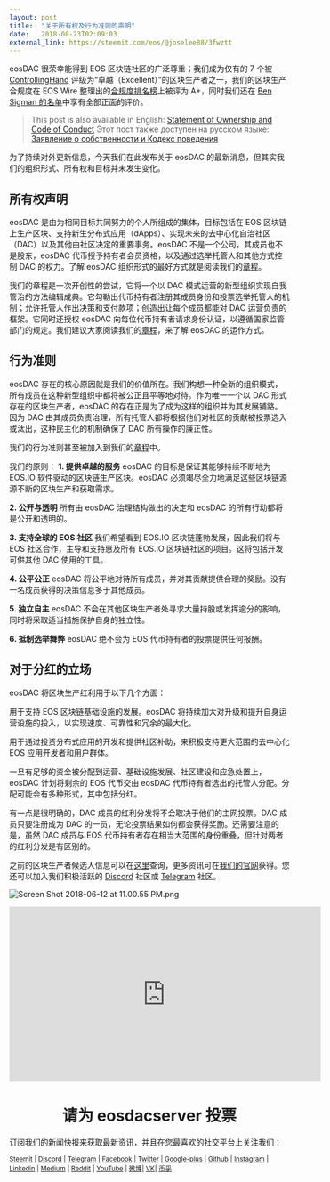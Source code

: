 ```yaml
---
layout: post
title:  "关于所有权及行为准则的声明"
date:   2018-08-23T02:09:03
external_link: https://steemit.com/eos/@joselee88/3fwztt
---
```

eosDAC 很荣幸能得到 EOS 区块链社区的广泛尊重；我们成为仅有的 7 个被 [ControllingHand](https://steemit.com/eos/@controllinghand/who-are-your-top-21-eos-bp-really) 评级为“卓越（Excellent）”的区块生产者之一，我们的区块生产合规度在 EOS Wire 整理出的[合规度排名榜](https://dutcheos.io/dutcheos-rated-excellent-compliance-by-eoswire/)上被评为 A+，同时我们还在 [Ben Sigman 的名单](https://gist.github.com/bensig/9fc8878fb331d5e10ae04e57cddf321a#file-bp_compliance-csv)中享有全部正面的评价。

>This post is also available in English: <a href="https://steemit.com/eos/@eosdac/statement-of-ownership-and-code-of-conduct">Statement of Ownership and Code of Conduct</a>
Этот пост также доступен на русском языке: <a href="https://steemit.com/eos/@shadow82/zayavlenie-o-cobstvennosti-i-kodeks-povedeniya">Заявление о собственности и Кодекс поведения</a>

为了持续对外更新信息，今天我们在此发布关于 eosDAC 的最新消息，但其实我们的组织形式、所有权和目标并未发生变化。
 
## **所有权声明**

eosDAC 是由为相同目标共同努力的个人所组成的集体，目标包括在 EOS 区块链上生产区块、支持新生分布式应用（dApps）、实现未来的去中心化自治社区（DAC）以及其他由社区决定的重要事务。eosDAC 不是一个公司，其成员也不是股东，eosDAC 代币授予持有者会员资格，以及通过选举托管人和其他方式控制 DAC 的权力。了解 eosDAC 组织形式的最好方式就是阅读我们的[章程](https://github.com/eosdac/constitution/blob/master/constitution.md)。

我们的章程是一次开创性的尝试，它将一个以 DAC 模式运营的新型组织实现自我管治的方法编辑成典。它勾勒出代币持有者注册其成员身份和投票选举托管人的机制；允许托管人作出决策和支付款项；创造出让每个成员都能对 DAC 运营负责的框架。它同时还授权 eosDAC 向每位代币持有者请求身份认证，以遵循国家监管部门的规定。我们建议大家阅读我们的[章程](https://github.com/eosdac/constitution/blob/master/constitution.md)，来了解 eosDAC 的运作方式。
 
## 行为准则

eosDAC 存在的核心原因就是我们的价值所在。我们构想一种全新的组织模式，所有成员在这种新型组织中都将被公正且平等地对待。作为唯一一个以 DAC 形式存在的区块生产者，eosDAC 的存在正是为了成为这样的组织并为其发展铺路。因为 DAC 由其成员负责治理，所有托管人都将根据他们对社区的贡献被投票选入或汰出，这种民主化的机制确保了 DAC 所有操作的廉正性。

我们的行为准则甚至被加入到我们的[章程](https://github.com/eosdac/constitution/blob/master/constitution.md)中。
 
我们的原则：
**1.   	提供卓越的服务**
eosDAC 的目标是保证其能够持续不断地为 EOS.IO 软件驱动的区块链生产区块。eosDAC 必须竭尽全力地满足这些区块链源源不断的区块生产和获取需求。

**2.   	公开与透明**
所有由 eosDAC 治理结构做出的决定和 eosDAC 的所有行动都将是公开和透明的。

**3.   	支持全球的 EOS 社区**
我们希望看到 EOS.IO 区块链蓬勃发展，因此我们将与 EOS 社区合作，主导和支持惠及所有 EOS.IO 区块链社区的项目。这将包括开发可供其他 DAC 使用的工具。

**4.   	公平公正**
eosDAC 将公平地对待所有成员，并对其贡献提供合理的奖励。没有一名成员获得的决策信息多于其他成员。
 
**5.   	独立自主**
eosDAC 不会在其他区块生产者处寻求大量持股或发挥逾分的影响，同时将采取适当措施保护自身的独立性。

**6.   	抵制选举舞弊**
eosDAC 绝不会为 EOS 代币持有者的投票提供任何报酬。
 
## 对于分红的立场

eosDAC 将区块生产红利用于以下几个方面：

用于支持 EOS 区块链基础设施的发展。eosDAC 将持续加大对升级和提升自身运营设施的投入，以实现速度、可靠性和冗余的最大化。

用于通过投资分布式应用的开发和提供社区补助，来积极支持更大范围的去中心化 EOS 应用开发者和用户群体。

一旦有足够的资金被分配到运营、基础设施发展、社区建设和应急处置上，eosDAC 计划将剩余的 EOS 代币交由 eosDAC 代币持有者选出的托管人分配。分配可能会有多种形式，其中包括分红。

有一点是很明确的，DAC 成员的红利分发将不会取决于他们的主网投票。DAC 成员只要注册成为 DAC 的一员，无论投票结果如何都会获得奖励。还需要注意的是，虽然 DAC 成员与 EOS 代币持有者存在相当大范围的身份重叠，但针对两者的红利分发是有区别的。

之前的区块生产者候选人信息可以在[这里](https://steemit.com/eos/@eosdac/eosdac-block-producer-candidate-information)查询，更多资讯可在[我们的官网](https://eosdac.io/zh-hans)获得。您还可以加入我们积极活跃的 [Discord](https://discord.gg/nfB3HTh) 社区或 [Telegram](https://t.me/eosdacio) 社区。
 
![Screen Shot 2018-06-12 at 11.00.55 PM.png](https://cdn.steemitimages.com/DQmRQWM3QtQ21wddAMCjbVRhB3rM7L4AGWLY9QpNmkXNLps/Screen%20Shot%202018-06-12%20at%2011.00.55%20PM.png)

<iframe width="560" height="315" src="https://www.youtube.com/embed/PbQpAJOP6iA" frameborder="0" allow="autoplay; encrypted-media" allowfullscreen></iframe>

<center><h1>请为 eosdacserver 投票</h1></center>

订阅<a href="https://eosdac.io/news/#newsletter">我们的新闻快报</a>来获取最新资讯，并且在您最喜欢的社交平台上关注我们：

<sub><a href="https://steemit.com/@eosdac" target="_blank">Steemit</a> | <a href="http://discord.io/eosdac" target="_blank">Discord</a> | <a href="https://t.me/eosdacio" target="_blank">Telegram</a> | <a href="https://facebook.com/eosdac" target="_blank">Facebook</a> | <a href="https://twitter.com/eosdac" target="_blank">Twitter</a> | <a href="https://plus.google.com/+eosdac" target="_blank">Google-plus</a> | <a href="https://github.com/eosdac" target="_blank">Github</a> | <a href="https://instagram.com/eosdac" target="_blank">Instagram</a> | <a href="https://linkedin.com/company/eosdac" target="_blank">Linkedin</a> | <a href="https://medium.com/eosdac" target="_blank">Medium</a> | <a href="https://www.reddit.com/r/EOSDAC/" target="_blank">Reddit</a> | <a href="https://www.youtube.com/eosdac" target="_blank">YouTube</a> | <a href="http://weibo.com/eosdac" target=”_blank”>微博</a>| <a href="https://vk.com/eosdac" target="_blank">VK</a>| <a href="https://bihu.com/people/586348" target="_blank">币乎</a></sub>
